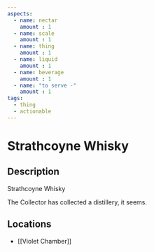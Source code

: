 ```yaml
---
aspects: 
  - name: nectar
    amount : 1
  - name: scale
    amount : 1
  - name: thing
    amount : 1
  - name: liquid
    amount : 1
  - name: beverage
    amount : 1
  - name: "to serve -"
    amount : 1
tags:
  - thing
  - actionable
---
```


# Strathcoyne Whisky

## Description
Strathcoyne Whisky

The Collector has collected a distillery, it seems.
## Locations
- [[Violet Chamber]]
